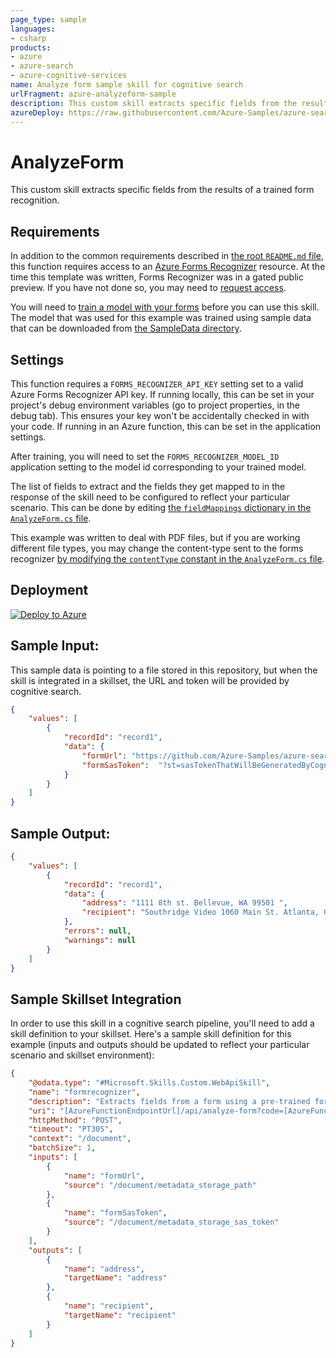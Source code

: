 ```yaml
---
page_type: sample
languages:
- csharp
products:
- azure
- azure-search
- azure-cognitive-services
name: Analyze form sample skill for cognitive search
urlFragment: azure-analyzeform-sample
description: This custom skill extracts specific fields from the results of a trained form recognition.
azureDeploy: https://raw.githubusercontent.com/Azure-Samples/azure-search-power-skills/master/Vision/AnalyzeForm/azuredeploy.json
---
```


# AnalyzeForm

This custom skill extracts specific fields from the results of a trained form recognition.

## Requirements

In addition to the common requirements described in [the root `README.md` file](../../README.md), this function requires access to an [Azure Forms Recognizer](https://azure.microsoft.com/en-us/services/cognitive-services/form-recognizer/) resource. At the time this template was written, Forms Recognizer was in a gated public preview. If you have not done so, you may need to [request access](https://aka.ms/FormRecognizerRequestAccess).

You will need to [train a model with your forms](https://docs.microsoft.com/en-us/azure/cognitive-services/form-recognizer/quickstarts/curl-train-extract) before you can use this skill. The model that was used for this example was trained using sample data that can be downloaded from [the SampleData directory](https://github.com/Azure-Samples/azure-search-power-skills/tree/master/SampleData).

## Settings

This function requires a `FORMS_RECOGNIZER_API_KEY` setting set to a valid Azure Forms Recognizer API key.
If running locally, this can be set in your project's debug environment variables (go to project properties, in the debug tab). This ensures your key won't be accidentally checked in with your code.
If running in an Azure function, this can be set in the application settings.

After training, you will need to set the `FORMS_RECOGNIZER_MODEL_ID` application setting to the model id corresponding to your trained model.

The list of fields to extract and the fields they get mapped to in the response of the skill need to be configured to reflect your particular scenario. This can be done by editing [the `fieldMappings` dictionary in the `AnalyzeForm.cs` file](https://github.com/Azure-Samples/azure-search-power-skills/blob/master/Vision/AnalyzeForm/AnalyzeForm.cs#L24).

This example was written to deal with PDF files, but if you are working different file types, you may change the content-type sent to the forms recognizer [by modifying the `contentType` constant in the `AnalyzeForm.cs` file](https://github.com/Azure-Samples/azure-search-power-skills/blob/master/Vision/AnalyzeForm/AnalyzeForm.cs#L29).

## Deployment

[![Deploy to Azure](https://azuredeploy.net/deploybutton.svg)](https://portal.azure.com/#create/Microsoft.Template/uri/https%3A%2F%2Fraw.githubusercontent.com%2FAzure-Samples%2Fazure-search-power-skills%2Fmaster%2FVision%2FAnalyzeForm%2Fazuredeploy.json)

## Sample Input:

This sample data is pointing to a file stored in this repository, but when the skill is integrated in a skillset, the URL and token will be provided by cognitive search.

```json
{
    "values": [
        {
            "recordId": "record1",
            "data": { 
                "formUrl": "https://github.com/Azure-Samples/azure-search-power-skills/raw/master/SampleData/Invoice_4.pdf",
                "formSasToken":  "?st=sasTokenThatWillBeGeneratedByCognitiveSearch"
            }
        }
    ]
}
```

## Sample Output:

```json
{
    "values": [
        {
            "recordId": "record1",
            "data": {
                "address": "1111 8th st. Bellevue, WA 99501 ",
                "recipient": "Southridge Video 1060 Main St. Atlanta, GA 65024 "
            },
            "errors": null,
            "warnings": null
        }
    ]
}
```

## Sample Skillset Integration

In order to use this skill in a cognitive search pipeline, you'll need to add a skill definition to your skillset.
Here's a sample skill definition for this example (inputs and outputs should be updated to reflect your particular scenario and skillset environment):

```json
{
    "@odata.type": "#Microsoft.Skills.Custom.WebApiSkill",
    "name": "formrecognizer", 
    "description": "Extracts fields from a form using a pre-trained form recognition model",
    "uri": "[AzureFunctionEndpointUrl]/api/analyze-form?code=[AzureFunctionDefaultHostKey]",
    "httpMethod": "POST",
    "timeout": "PT30S",
    "context": "/document",
    "batchSize": 1,
    "inputs": [
        {
            "name": "formUrl",
            "source": "/document/metadata_storage_path"
        },
        {
            "name": "formSasToken",
            "source": "/document/metadata_storage_sas_token"
        }
    ],
    "outputs": [
        {
            "name": "address",
            "targetName": "address"
        },
        {
            "name": "recipient",
            "targetName": "recipient"
        }
    ]
}
```

